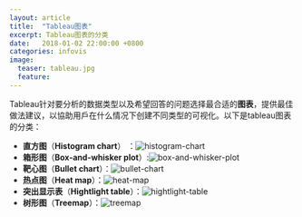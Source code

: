 ```yaml
---
layout: article
title:  "Tableau图表"
excerpt: Tableau图表的分类
date:   2018-01-02 22:00:00 +0800
categories: infovis
image: 
  teaser: tableau.jpg
  feature:
---
```


Tableau针对要分析的数据类型以及希望回答的问题选择最合适的**图表**，提供最佳做法建议，以協助用戶在什么情况下创建不同类型的可视化。以下是tableau图表的分类：
* **直方图**（**Histogram chart**） ：![histogram-chart](https://chenie233.github.io/images/histogram-chart.jpg)
* **箱形图**（**Box-and-whisker plot**）:![box-and-whisker-plot](https://chenie233.github.io/images/box-and-whisker-plot.jpg)
* **靶心图**（**Bullet chart**）：![bullet-chart](https://chenie233.github.io/images/bullet-chart.jpg)
* **热点图**（**Heat map**）：![heat-map](https://chenie233.github.io/images/heat-map.jpg)
* **突出显示表**（**Hightlight table**）：![hightlight-table](https://chenie233.github.io/images/hightlight-table.png)
* **树形图**（**Treemap**）：![treemap](https://chenie233.github.io/images/treemap.jpg)


